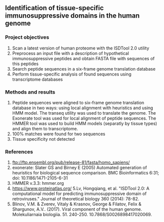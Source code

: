 ## Identification of tissue-specific immunosuppressive domains in the human genome

### Project objectives

1. Scan a latest version of human proteome with the ISDTool 2.0 utility
2. Preprocess an input file with a description of hypothetical immunosuppressive peptides and obtain FASTA file with sequences of this peptides
3. Search peptide sequences in a six-frame genome translation database
4. Perform tissue-specific analysis of found sequences using transcriptome databases

### Methods and results
1. Peptide sequences were aligned to six-frame genome translation database in two ways: using local alignment with heuristics and using HMM model. The transeq utility was used to translate the genome. The Exonerate tool was used for local alignment of peptide sequences. The HMMER tool was used to build HMM models (separatly by tissue types) and align them to transcriptome. 
2. 100% matches were found for two sequences
3. Tissue specificity not detected

### References
1. ftp://ftp.ensembl.org/pub/release-81/fasta/homo_sapiens/
2. exonerate: Slater GS and Birney E (2005) Automated generation of heuristics for biological sequence comparison. BMC Bioinformatics 6:31; doi: 10.1186/1471-2105-6-31
3. HMMER v.3.3: hmmer.org
4. https://www.proteinatlas.org/ 
5.Lv, Hongqiang, et al. "ISDTool 2.0: A computational model for predicting immunosuppressive domain of retroviruses." Journal of theoretical biology 360 (2014): 78-82.
6. Blinov, V.M. & Zverev, Vitaly & Krasnov, George & Filatov, Felix & Shargunov, A.V.. (2017). Viral component of the human genome. Molekuliarnaia biologiia. 51. 240-250. 10.7868/S0026898417020069.
